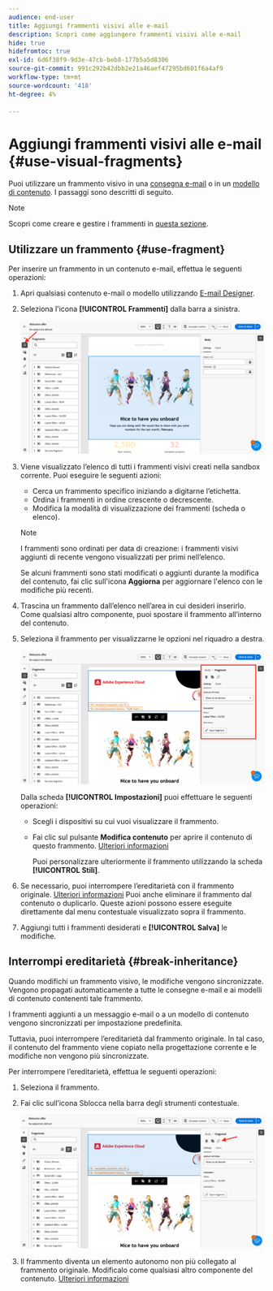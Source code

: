 ```yaml
---
audience: end-user
title: Aggiungi frammenti visivi alle e-mail
description: Scopri come aggiungere frammenti visivi alle e-mail
hide: true
hidefromtoc: true
exl-id: 6d6f38f9-9d3e-47cb-beb8-177b5a5d8306
source-git-commit: 991c292b42dbb2e21a46aef47295bd601f6a4af9
workflow-type: tm+mt
source-wordcount: '418'
ht-degree: 4%

---
```


# Aggiungi frammenti visivi alle e-mail {#use-visual-fragments}

Puoi utilizzare un frammento visivo in una [consegna e-mail](get-started-email-designer.md) o in un [modello di contenuto](use-email-templates.md). I passaggi sono descritti di seguito.


>[!NOTE]
>
>Scopri come creare e gestire i frammenti in [questa sezione](fragments.md).


## Utilizzare un frammento {#use-fragment}

Per inserire un frammento in un contenuto e-mail, effettua le seguenti operazioni:

1. Apri qualsiasi contenuto e-mail o modello utilizzando [E-mail Designer](get-started-email-designer.md).

1. Seleziona l&#39;icona **[!UICONTROL Frammenti]** dalla barra a sinistra.

   ![](assets/fragments-in-designer.png)

1. Viene visualizzato l’elenco di tutti i frammenti visivi creati nella sandbox corrente. Puoi eseguire le seguenti azioni:

   * Cerca un frammento specifico iniziando a digitarne l’etichetta.
   * Ordina i frammenti in ordine crescente o decrescente.
   * Modifica la modalità di visualizzazione dei frammenti (scheda o elenco).

   >[!NOTE]
   >
   >I frammenti sono ordinati per data di creazione: i frammenti visivi aggiunti di recente vengono visualizzati per primi nell’elenco.

   Se alcuni frammenti sono stati modificati o aggiunti durante la modifica del contenuto, fai clic sull&#39;icona **Aggiorna** per aggiornare l&#39;elenco con le modifiche più recenti.

1. Trascina un frammento dall’elenco nell’area in cui desideri inserirlo. Come qualsiasi altro componente, puoi spostare il frammento all’interno del contenuto.

1. Seleziona il frammento per visualizzarne le opzioni nel riquadro a destra.

   ![](assets/fragment-right-pane.png)

   Dalla scheda **[!UICONTROL Impostazioni]** puoi effettuare le seguenti operazioni:

   * Scegli i dispositivi su cui vuoi visualizzare il frammento.
   * Fai clic sul pulsante **Modifica contenuto** per aprire il contenuto di questo frammento. [Ulteriori informazioni](../email/fragments.md#edit-fragments)

     Puoi personalizzare ulteriormente il frammento utilizzando la scheda **[!UICONTROL Stili]**.

1. Se necessario, puoi interrompere l’ereditarietà con il frammento originale. [Ulteriori informazioni](#break-inheritance)
Puoi anche eliminare il frammento dal contenuto o duplicarlo. Queste azioni possono essere eseguite direttamente dal menu contestuale visualizzato sopra il frammento.

1. Aggiungi tutti i frammenti desiderati e **[!UICONTROL Salva]** le modifiche.

## Interrompi ereditarietà {#break-inheritance}

Quando modifichi un frammento visivo, le modifiche vengono sincronizzate. Vengono propagati automaticamente a tutte le consegne e-mail e ai modelli di contenuto contenenti tale frammento.

I frammenti aggiunti a un messaggio e-mail o a un modello di contenuto vengono sincronizzati per impostazione predefinita.

Tuttavia, puoi interrompere l’ereditarietà dal frammento originale. In tal caso, il contenuto del frammento viene copiato nella progettazione corrente e le modifiche non vengono più sincronizzate.

Per interrompere l’ereditarietà, effettua le seguenti operazioni:

1. Seleziona il frammento.

1. Fai clic sull’icona Sblocca nella barra degli strumenti contestuale.

   ![](assets/fragment-break-inheritance.png)

1. Il frammento diventa un elemento autonomo non più collegato al frammento originale. Modificalo come qualsiasi altro componente del contenuto. [Ulteriori informazioni](content-components.md)
